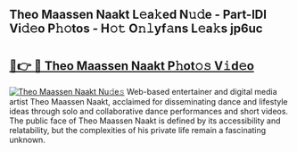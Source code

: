## Theo Maassen Naakt L𝚎a𝚔ed N𝚞𝚍e - Part-lDI Vi𝚍𝚎o P𝚑𝚘tos - H𝚘𝚝 O𝚗𝚕yf𝚊ns L𝚎a𝚔s jp6uc

# <h2><a href="http://kfefkkn.oniu.top/?m=Theo+Maassen+Naakt">🔗👉 🔴 Theo Maassen Naakt P𝚑ot𝚘𝚜 V𝚒d𝚎o</a></h2>

[![Theo Maassen Naakt Nu𝚍e𝚜](https://i.imgur.com/0qMVB7G.gif)](http://kfefkkn.oniu.top/?m=Theo+Maassen+Naakt)
Web-based entertainer and digital media artist Theo Maassen Naakt, acclaimed for disseminating dance and lifestyle ideas through solo and collaborative dance performances and short videos. The public face of Theo Maassen Naakt is defined by its accessibility and relatability, but the complexities of his private life remain a fascinating unknown.  
